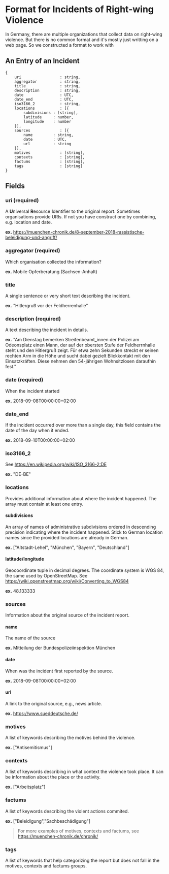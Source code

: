 # Format for Incidents of Right-wing Violence

In Germany, there are multiple organizations that collect data on right-wing violence. But there is no common format and it's mostly just writting on a web page. So we constructed a format to work with

## An Entry of an Incident

```
{
    uri                 : string,
    aggregator          : string,
    title               : string,
    description         : string,
    date                : UTC,
    date_end            : UTC,
    iso3166_2           : string,
    locations           : [{
        subdivisions : [string],
        latitude     : number,
        longitude    : number
    }],
    sources             : [{
        name         : string,
        date         : UTC,
        url          : string
    }],
    motives             : [string],
    contexts            : [string],
    factums             : [string],
    tags                : [string]
}
```

## Fields

### uri (required)

A **U**niversal **R**esource **I**dentifier to the original report. Sometimes organisations provide URIs. If not you have construct one by combining, e.g. location and date.

**ex.** https://muenchen-chronik.de/8-september-2018-rassistische-beleidigung-und-angriff/

### aggregator (required)

Which organisation collected the information?

**ex.** Mobile Opferberatung (Sachsen-Anhalt)

### title

A single sentence or very short text describing the incident.

**ex.** "Hitlergruß vor der Feldherrenhalle"

### description (required)

A text describing the incident in details.

**ex.** "Am Dienstag bemerken Streifenbeamt_innen der Polizei am Odeonsplatz einen Mann, der auf der obersten Stufe der Feldherrnhalle steht und den Hitlergruß zeigt. Für etwa zehn Sekunden streckt er seinen rechten Arm in die Höhe und sucht dabei gezielt Blickkontakt mit den Einsatzkräften. Diese nehmen den 54-jährigen Wohnsitzlosen daraufhin fest."

### date (required)

When the incident started

**ex.** 2018-09-08T00:00:00+02:00

### date_end

If the incident occurred over more than a single day, this field contains the date of the day when it ended.

**ex.** 2018-09-10T00:00:00+02:00

### iso3166_2

See https://en.wikipedia.org/wiki/ISO_3166-2:DE

**ex.** "DE-BE"

### locations

Provides additional information about where the incident happened.
The array must contain at least one entry.

#### subdivisions

An array of names of administrative subdivisions ordered in descending precision indicating where the incident happened. Stick to German location names since the provided locations are already in German.

**ex.** ["Altstadt-Lehel", "München", "Bayern", "Deutschland"]

#### latitude/longitude

Geocoordinate tuple in decimal degrees.
The coordinate system is WGS 84, the same used by OpenStreetMap.
See https://wiki.openstreetmap.org/wiki/Converting_to_WGS84

**ex.** 48.133333

### sources

Information about the original source of the incident report.

#### name

The name of the source

**ex.** Mitteilung der Bundespolizeiinspektion München

#### date

When was the incident first reported by the source.

**ex.** 2018-09-08T00:00:00+02:00

#### url

A link to the original source, e.g., news article.

**ex.** https://www.sueddeutsche.de/

### motives

A list of keywords describing the motives behind the violence.

**ex.** ["Antisemitismus"]

### contexts

A list of keywords describing in what context the violence took place. It can be information about the place or the activity.

**ex.** ["Arbeitsplatz"]

### factums

A list of keywords describing the violent actions commited.

**ex.** ["Beleidigung","Sachbeschädigung"]

> For more examples of motives, contexts and factums, see https://muenchen-chronik.de/chronik/

### tags

A list of keywords that help categorizing the report but does not fall
in the motives, contexts and factums groups.

